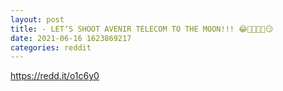 ```yaml
--- 
layout: post 
title: - LET‘S SHOOT AVENIR TELECOM TO THE MOON!!! 😂🚀🚀🔥🔥😏 
date: 2021-06-16 1623869217 
categories: reddit 
--- 
```

https://redd.it/o1c6y0